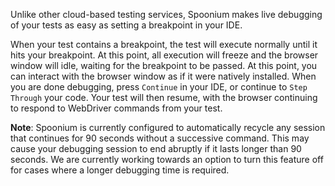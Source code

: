 Unlike other cloud-based testing services, Spoonium makes live debugging of your tests as easy as setting a breakpoint in your IDE. 

When your test contains a breakpoint, the test will execute normally until it hits your breakpoint. At this point, all execution will freeze and the browser window will idle, waiting for the breakpoint to be passed. At this point, you can interact with the browser window as if it were natively installed. When you are done debugging, press `Continue` in your IDE, or continue to `Step Through` your code. Your test will then resume, with the browser continuing to respond to WebDriver commands from your test.

**Note**: Spoonium is currently configured to automatically recycle any session that continues for 90 seconds without a successive command. This may cause your debugging session to end abruptly if it lasts longer than 90 seconds. We are currently working towards an option to turn this feature off for cases where a longer debugging time is required. 